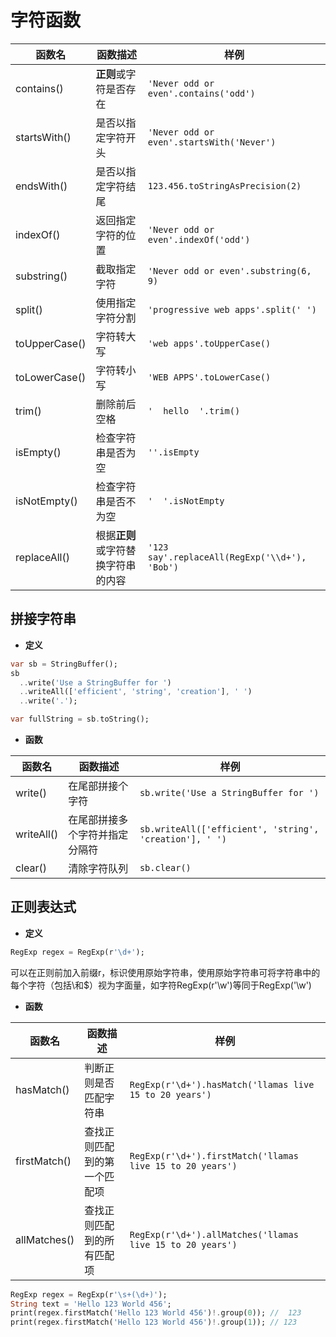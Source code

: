 # 字符函数

| 函数名        | 函数描述                           | 样例                                          |
| ------------- | ---------------------------------- | --------------------------------------------- |
| contains()    | **正则**或字符是否存在             | `'Never odd or even'.contains('odd')`         |
| startsWith()  | 是否以指定字符开头                 | `'Never odd or even'.startsWith('Never')`     |
| endsWith()    | 是否以指定字符结尾                 | `123.456.toStringAsPrecision(2)`              |
| indexOf()     | 返回指定字符的位置                 | `'Never odd or even'.indexOf('odd')`          |
| substring()   | 截取指定字符                       | `'Never odd or even'.substring(6, 9)`         |
| split()       | 使用指定字符分割                   | `'progressive web apps'.split(' ')`           |
| toUpperCase() | 字符转大写                         | `'web apps'.toUpperCase()`                    |
| toLowerCase() | 字符转小写                         | `'WEB APPS'.toLowerCase()`                    |
| trim()        | 删除前后空格                       | `'  hello  '.trim()`                          |
| isEmpty()     | 检查字符串是否为空                 | `''.isEmpty`                                  |
| isNotEmpty()  | 检查字符串是否不为空               | `'  '.isNotEmpty`                             |
| replaceAll()  | 根据**正则**或字符替换字符串的内容 | `'123 say'.replaceAll(RegExp('\\d+'), 'Bob')` |



## 拼接字符串

- **定义**

```dart
var sb = StringBuffer();
sb
  ..write('Use a StringBuffer for ')
  ..writeAll(['efficient', 'string', 'creation'], ' ')
  ..write('.');

var fullString = sb.toString();
```

- **函数**

| 函数名     | 函数描述                       | 样例                                                    |
| ---------- | ------------------------------ | ------------------------------------------------------- |
| write()    | 在尾部拼接个字符               | `sb.write('Use a StringBuffer for ')`                   |
| writeAll() | 在尾部拼接多个字符并指定分隔符 | `sb.writeAll(['efficient', 'string', 'creation'], ' ')` |
| clear()    | 清除字符队列                   | `sb.clear()`                                            |



## 正则表达式

- **定义**

```dart
RegExp regex = RegExp(r'\d+');
```

<note>可以在正则前加入前缀r，标识使用原始字符串，使用原始字符串可将字符串中的每个字符（包括\和$）视为字面量，如字符RegExp(r'\w')等同于RegExp('\\w')</note>

- **函数**

| 函数名       | 函数描述                     | 样例                                                      |
| ------------ | ---------------------------- | --------------------------------------------------------- |
| hasMatch()   | 判断正则是否匹配字符串       | `RegExp(r'\d+').hasMatch('llamas live 15 to 20 years')`   |
| firstMatch() | 查找正则匹配到的第一个匹配项 | `RegExp(r'\d+').firstMatch('llamas live 15 to 20 years')` |
| allMatches() | 查找正则匹配到的所有匹配项   | `RegExp(r'\d+').allMatches('llamas live 15 to 20 years')` |

```dart
RegExp regex = RegExp(r'\s+(\d+)');
String text = 'Hello 123 World 456';
print(regex.firstMatch('Hello 123 World 456')!.group(0)); //  123
print(regex.firstMatch('Hello 123 World 456')!.group(1)); // 123
```

